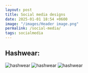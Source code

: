 ```yaml
---
layout: post
title: Social media designs
date: 2025-01-01 18:54 +0600
image: "/images/Header image.png"
permalink: /social-media/
tags: socialmedia
---
```


## Hashwear:

![hashwear](../images/5.png)
![hashwear](../images/5.png)
![hashwear](../images/5.png)